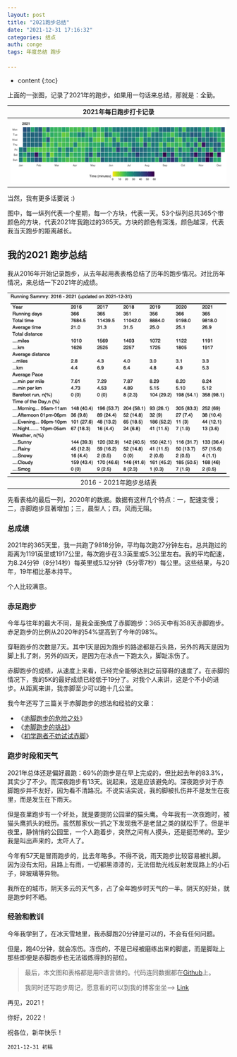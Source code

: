 ```yaml
---
layout: post
title: "2021跑步总结"
date: "2021-12-31 17:16:32"
categories: 结点
auth: conge
tags: 年度总结 跑步

---
```

* content
{:toc}




上面的一张图，记录了2021年的跑步。如果用一句话来总结，那就是：全勤。

|2021年每日跑步打卡记录|
|:----:|
|![](/assets/images/结点/2021_running_time_waffle.png)|

当然，我有更多话要说 :)




图中，每一纵列代表一个星期，每一个方块，代表一天。53个纵列总共365个带颜色的方块，代表2021年我跑过的365天。方块的颜色有深浅，颜色越深，代表我当天跑步的距离越长。


## 我的2021 跑步总结

我从2016年开始记录跑步，从去年起用表表格总结了历年的跑步情况。对比历年情况，来总结一下2021年的成绩。

|![Review](/assets/images/结点/2021_run_review.png)|
|:----:|
| 2016 - 2021年跑步总结表|


先看表格的最后一列，2020年的数据。数据有这样几个特点：一，配速变慢； 二，赤脚跑步显著增加；三，晨型人；四，风雨无阻。

### 总成绩

2021年的365天里，我一共跑了9818分钟，平均每次跑27分钟左右。总共跑过的距离为1191英里或1917公里，每次跑步在3.3英里或5.3公里左右。我的平均配速，为8.24分钟（8分14秒）每英里或5.12分钟（5分零7秒）每公里。这些结果，与20年，19年相比基本持平。

个人比较满意。

### 赤足跑步

今年与往年的最大不同，是我全面换成了赤脚跑步：365天中有358天赤脚跑步。赤足跑步的比例从2020年的54%提高到了今年的98%。

穿鞋跑步的次数是7天。其中1天是因为跑步的路途都是石头路，另外的两天是因为脚上扎了刺，另外的四天，是因为在冰点一下跑太久，脚趾冻伤了。

赤脚跑步的成绩，从速度上来看，已经完全能够达到之前穿鞋的速度了。在赤脚的情况下，我的5K的最好成绩已经低于19分了。对我个人来讲，这是个不小的进步。从距离来讲，我赤脚至少可以跑十几公里。

我今年还写了三篇关于赤脚跑步的想法和经验的文章：

* 《[赤脚跑步的危险之处](https://conge.github.io/2021/12/27/ReturnPoint-the-danger-of-barefoot-running/)》  
* 《[赤脚跑步的挑战](https://conge.github.io/2021/03/20/returnpoint-challenge-for-barefoot-runners/)》  
* 《[初学跑者不妨试试赤脚](https://conge.github.io/2021/03/14/return-point-barefoot-running/)》  


### 跑步时段和天气

2021年总体还是偏好晨跑：69%的跑步是在早上完成的，但比起去年的83.3%，其实少了不少。而深夜跑步有13天。说起来，这是应该避免的。深夜跑步对于赤脚跑步并不友好，因为看不清路况。不说实话实说，我的脚被扎伤并不是发生在夜里，而是发生在下雨天。

但是夜里跑步有一个坏处，就是要提防公园里的猫头鹰。今年我有一次夜跑时，被猫头鹰抓头的经历。虽然那家伙一抓之下发现我不是老鼠之类的就松手了。但是半夜里，静悄悄的公园里，一个人跑着步，突然之间有人摸头，还是挺恐怖的。至少我是叫出声来的，太吓人了。


今年有57天是冒雨跑步的，比去年略多。不得不说，雨天跑步比较容易被扎脚。因为没有太阳，且路上有雨，一切都黑漆漆的，无法借助光线反射发现路上的小石子，碎玻璃等异物。

我所在的城市，阴天多云的天气多，占了全年跑步时天气的一半。阴天的好处，就是跑步时不晒。

### 经验和教训

今年我学到了，在冰天雪地里，我赤脚跑20分钟是可以的，不会有任何问题。

但是，跑40分钟，就会冻伤。冻伤的，不是已经被磨练出来的脚底，而是脚趾上那些即便是赤脚跑步也无法锻炼得到的部位。


> 最后，本文图和表格都是用R语言做的。代码连同数据都在[Github](https://github.com/conge/RunningStreak/tree/master/Analysis)上。
>
> 我同时还写跑步周记，愿意看的可以到我的博客坐坐--> [Link](https://conge.github.io/category/#%E6%8A%98%E8%BF%94%E7%82%B9)

再见，2021！

你好，2022！

祝各位，新年快乐！


```
2021-12-31 初稿
```

